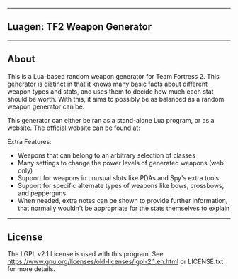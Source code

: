 -------------------------------------------------------------------------------------------------------------
Luagen: TF2 Weapon Generator
-------------------------------------------------------------------------------------------------------------

-------------------------------------------------------------------------------------------------------------
About
-------------------------------------------------------------------------------------------------------------
This is a Lua-based random weapon generator for Team Fortress 2. This generator is distinct in that it knows many basic facts about different weapon types and stats, and uses them to decide how much each stat should be worth. With this, it aims to possibly be as balanced as a random weapon generator can be.

This generator can either be ran as a stand-alone Lua program, or as a website. The official website can be found at: 

Extra Features:
 * Weapons that can belong to an arbitrary selection of classes
 * Many settings to change the power levels of generated weapons (web only)
 * Support for weapons in unusual slots like PDAs and Spy's extra tools
 * Support for specific alternate types of weapons like bows, crossbows, and pepperguns
 * When needed, extra notes can be shown to provide further information, that normally wouldn't be appropriate for the stats themselves to explain

-------------------------------------------------------------------------------------------------------------
License
-------------------------------------------------------------------------------------------------------------
The LGPL v2.1 License is used with this program. See https://www.gnu.org/licenses/old-licenses/lgpl-2.1.en.html or LICENSE.txt for more details.
